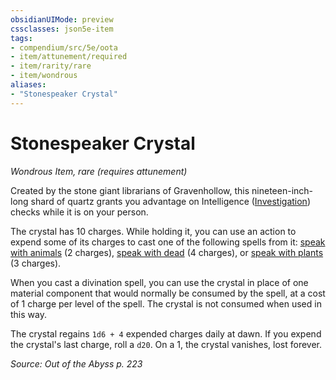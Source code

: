 ```yaml
---
obsidianUIMode: preview
cssclasses: json5e-item
tags:
- compendium/src/5e/oota
- item/attunement/required
- item/rarity/rare
- item/wondrous
aliases: 
- "Stonespeaker Crystal"
---
```

# Stonespeaker Crystal
*Wondrous Item, rare (requires attunement)*  


Created by the stone giant librarians of Gravenhollow, this nineteen-inch-long shard of quartz grants you advantage on Intelligence ([Investigation](/compendium/rules/skills.md#Investigation)) checks while it is on your person.

The crystal has 10 charges. While holding it, you can use an action to expend some of its charges to cast one of the following spells from it: [speak with animals](/compendium/spells/speak-with-animals.md) (2 charges), [speak with dead](/compendium/spells/speak-with-dead.md) (4 charges), or [speak with plants](/compendium/spells/speak-with-plants.md) (3 charges).

When you cast a divination spell, you can use the crystal in place of one material component that would normally be consumed by the spell, at a cost of 1 charge per level of the spell. The crystal is not consumed when used in this way.

The crystal regains `1d6 + 4` expended charges daily at dawn. If you expend the crystal's last charge, roll a `d20`. On a 1, the crystal vanishes, lost forever.

*Source: Out of the Abyss p. 223*